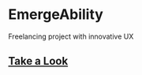 # EmergeAbility
Freelancing project with innovative UX

## [Take a Look](http://emergeability.org/)
